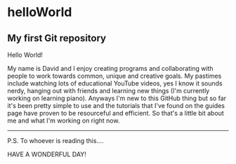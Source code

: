 # helloWorld
My first Git repository
-----------------------

Hello World!

My name is David and I enjoy creating programs and collaborating with people to work towards common, unique and creative goals. My pastimes include watching lots of educational YouTube videos, yes I know it sounds nerdy, hanging out with friends and learning new things (I'm currently working on learning piano). Anyways I'm new to this GitHub thing but so far it's been pretty simple to use and the tutorials that I've found on the guides page have proven to be resourceful and efficient. So that's a little bit about me and what I'm working on right now.

-----------------------

P.S. To whoever is reading this....

HAVE A WONDERFUL DAY!
